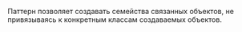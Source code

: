 Паттерн позволяет создавать семейства связанных объектов, не привязываясь к конкретным классам создаваемых объектов.